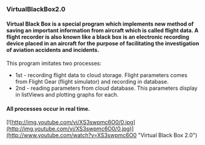 ### VirtualBlackBox2.0
#### Virtual Black Box is a special program which implements new method of saving an important information from aircraft which is called flight data. A flight recorder is also known like a black box is an electronic recording device placed in an aircraft for the purpose of facilitating the investigation of aviation accidents and incidents.
This program imitates two processes:
* 1st - recording flight data to cloud storage. Flight parameters comes from Flight Gear (flight simulator) and recording in database.
* 2nd - reading parameters from cloud database. This parameters display in listViews and plotting graphs for each.
#### All processes occur in real time.

[![http://img.youtube.com/vi/XS3swpmc6O0/0.jpg](http://img.youtube.com/vi/XS3swpmc6O0/0.jpg)](http://www.youtube.com/watch?v=XS3swpmc6O0 "Virtual Black Box 2.0")
